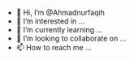 - 👋 Hi, I’m @Ahmadnurfaqih
- 👀 I’m interested in ...
- 🌱 I’m currently learning ...
- 💞️ I’m looking to collaborate on ...
- 📫 How to reach me ...

<!---
Ahmadnurfaqih/Ahmadnurfaqih is a ✨ special ✨ repository because its `README.md` (this file) appears on your GitHub profile.
You can click the Preview link to take a look at your changes.
--->
